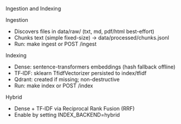 Ingestion and Indexing

Ingestion
- Discovers files in data/raw/ (txt, md, pdf/html best-effort)
- Chunks text (simple fixed-size) → data/processed/chunks.jsonl
- Run: make ingest or POST /ingest

Indexing
- Dense: sentence-transformers embeddings (hash fallback offline)
- TF‑IDF: sklearn TfidfVectorizer persisted to index/tfidf
- Qdrant: created if missing; non-destructive
- Run: make index or POST /index

Hybrid
- Dense + TF‑IDF via Reciprocal Rank Fusion (RRF)
- Enable by setting INDEX_BACKEND=hybrid

